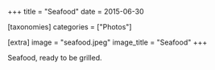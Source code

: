 +++
title = "Seafood"
date = 2015-06-30

[taxonomies]
categories = ["Photos"]

[extra]
image = "seafood.jpeg"
image_title = "Seafood"
+++

Seafood, ready to be grilled.
